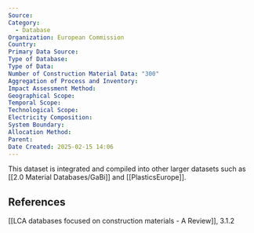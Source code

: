 ```yaml
---
Source: 
Category:
  - Database
Organization: European Commission
Country: 
Primary Data Source: 
Type of Database: 
Type of Data: 
Number of Construction Material Data: "300"
Aggregation of Process and Inventory: 
Impact Assessment Method: 
Geographical Scope: 
Temporal Scope: 
Technological Scope: 
Electricity Composition: 
System Boundary: 
Allocation Method: 
Parent: 
Date Created: 2025-02-15 14:06
---
```

This dataset is integrated and compiled into other larger datasets such as [[2.0 Material Databases/GaBi]] and [[PlasticsEurope]].

## References
[[LCA databases focused on construction materials - A Review]], 3.1.2